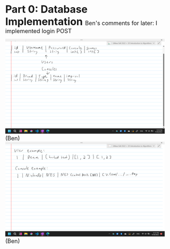 **<font size="6"> 
   Part 0: Database Implementation
</font>**
<font size="4" >
   Ben's comments for later: I implemented login POST

   <img src="img/ms-3-database-ben.png" style="height:300px;width:600px">
   (Ben)
   
   <img src="img/ms-3-database-example-ben.png" style="height:300px;width:600px">
   (Ben)
</font>
